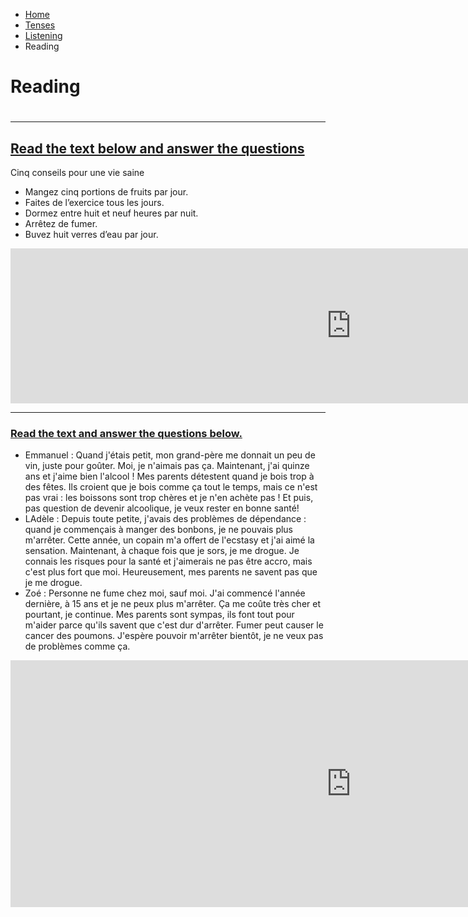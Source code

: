<ul class="breadcrumb">
  <li><a href="index.html">Home</a></li>
  <li><a href="page2.html">Tenses</a></li>
   <li><a href="page3.html">Listening</a></li>
  <li>Reading</li> 
  </ul>

<h1>Reading<h1>
<hr>

<h2><u>Read the text below and answer the questions</u></h2>

<p>Cinq conseils pour une vie saine</p>
<ul> 
  <li>Mangez cinq portions de fruits par jour.</li>
  <li>Faites de l’exercice tous les jours.</li>
  <li>Dormez entre huit et neuf heures par nuit.</li>
  <li>Arrêtez de fumer.</li>
  <li>Buvez huit verres d’eau par jour.</li>
</ul> 
<iframe src="https://h5p.org/h5p/embed/169258" width="1090" height="248" frameborder="0" allowfullscreen="allowfullscreen"></iframe><script src="https://h5p.org/sites/all/modules/h5p/library/js/h5p-resizer.js" charset="UTF-8"></script>

<hr>
<h3><u> Read the text and answer the questions below.</u></h3>
<ul>
<li>Emmanuel : Quand j'étais petit, mon grand-père me donnait un peu de vin, juste pour goûter. Moi, je n'aimais pas ça. Maintenant, j'ai quinze ans et j'aime bien l'alcool ! Mes parents détestent quand je bois trop à des fêtes. Ils croient que je bois comme ça tout le temps, mais ce n'est pas vrai : les boissons sont trop chères et je n'en achète pas ! Et puis, pas question de devenir alcoolique, je veux rester en bonne santé! </li>

<li>LAdèle : Depuis toute petite, j'avais des problèmes de dépendance : quand je commençais à manger des bonbons, je ne pouvais plus m'arrêter. Cette année, un copain m'a offert de l'ecstasy et j'ai aimé la sensation. Maintenant, à chaque fois que je sors, je me drogue. Je connais les risques pour la santé et j'aimerais ne pas être accro, mais c'est plus fort que moi. Heureusement, mes parents ne savent pas que je me drogue.</li>

<li>Zoé : Personne ne fume chez moi, sauf moi. J'ai commencé l'année dernière, à 15 ans et je ne peux plus m'arrêter. Ça me coûte très cher et pourtant, je continue. Mes parents sont sympas, ils font tout pour m'aider parce qu'ils savent que c'est dur d'arrêter. Fumer peut causer le cancer des poumons. J'espère pouvoir m'arrêter bientôt, je ne veux pas de problèmes comme ça.</li>
</ul>

<iframe src="https://h5p.org/h5p/embed/169274" width="1090" height="395" frameborder="0" allowfullscreen="allowfullscreen"></iframe><script src="https://h5p.org/sites/all/modules/h5p/library/js/h5p-resizer.js" charset="UTF-8"></script>
